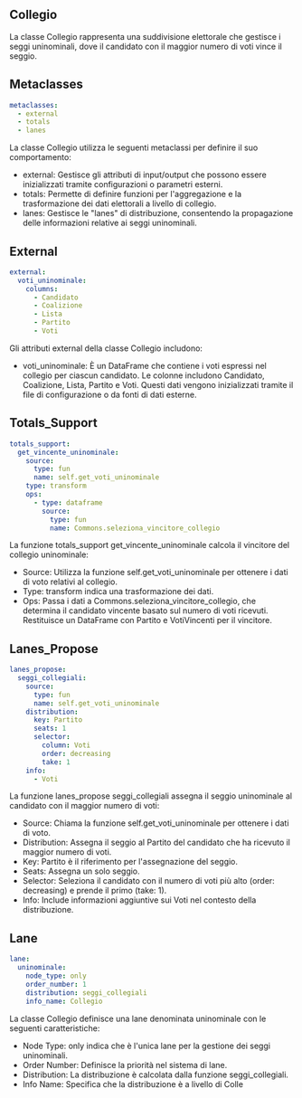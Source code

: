 ## Collegio
La classe Collegio rappresenta una suddivisione elettorale che gestisce i seggi uninominali, dove il candidato con il maggior numero di voti vince il seggio.

## Metaclasses
```yaml
metaclasses:
  - external
  - totals
  - lanes
  ```
La classe Collegio utilizza le seguenti metaclassi per definire il suo comportamento:

+ external: Gestisce gli attributi di input/output che possono essere inizializzati tramite configurazioni o parametri esterni.
+ totals: Permette di definire funzioni per l'aggregazione e la trasformazione dei dati elettorali a livello di collegio.
+ lanes: Gestisce le "lanes" di distribuzione, consentendo la propagazione delle informazioni relative ai seggi uninominali.
## External
```yaml
external:
  voti_uninominale:
    columns:
      - Candidato
      - Coalizione
      - Lista
      - Partito
      - Voti
```
Gli attributi external della classe Collegio includono:

+ voti_uninominale: È un DataFrame che contiene i voti espressi nel collegio per ciascun candidato. Le colonne includono Candidato, Coalizione, Lista, Partito e Voti. Questi dati vengono inizializzati tramite il file di configurazione o da fonti di dati esterne.
## Totals_Support
```yaml
totals_support:
  get_vincente_uninominale:
    source:
      type: fun
      name: self.get_voti_uninominale
    type: transform
    ops:
      - type: dataframe
        source:
          type: fun
          name: Commons.seleziona_vincitore_collegio
```
La funzione totals_support get_vincente_uninominale calcola il vincitore del collegio uninominale:

+ Source: Utilizza la funzione self.get_voti_uninominale per ottenere i dati di voto relativi al collegio.
+ Type: transform indica una trasformazione dei dati.
+ Ops: Passa i dati a Commons.seleziona_vincitore_collegio, che determina il candidato vincente basato sul numero di voti ricevuti. Restituisce un DataFrame con Partito e VotiVincenti per il vincitore.
## Lanes_Propose
```yaml
lanes_propose:
  seggi_collegiali:
    source:
      type: fun
      name: self.get_voti_uninominale
    distribution:
      key: Partito
      seats: 1
      selector:
        column: Voti
        order: decreasing
        take: 1
    info:
      - Voti
```
La funzione lanes_propose seggi_collegiali assegna il seggio uninominale al candidato con il maggior numero di voti:

+ Source: Chiama la funzione self.get_voti_uninominale per ottenere i dati di voto.
+ Distribution: Assegna il seggio al Partito del candidato che ha ricevuto il maggior numero di voti.
+ Key: Partito è il riferimento per l'assegnazione del seggio.
+ Seats: Assegna un solo seggio.
+ Selector: Seleziona il candidato con il numero di voti più alto (order: decreasing) e prende il primo (take: 1).
+ Info: Include informazioni aggiuntive sui Voti nel contesto della distribuzione.
## Lane
```yaml
lane:
  uninominale:
    node_type: only
    order_number: 1
    distribution: seggi_collegiali
    info_name: Collegio
```
La classe Collegio definisce una lane denominata uninominale con le seguenti caratteristiche:

+ Node Type: only indica che è l'unica lane per la gestione dei seggi uninominali.
+ Order Number: Definisce la priorità nel sistema di lane.
+ Distribution: La distribuzione è calcolata dalla funzione seggi_collegiali.
+ Info Name: Specifica che la distribuzione è a livello di Colle